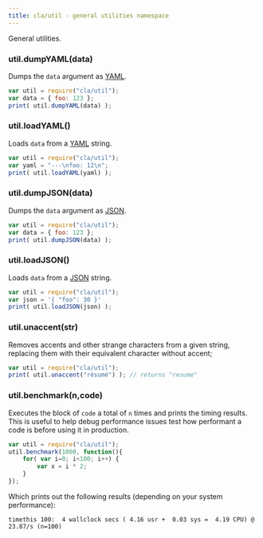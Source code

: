 ```yaml
---
title: cla/util - general utilities namespace
---
```


General utilities. 

### util.dumpYAML(data)

Dumps the `data` argument as [YAML](devel/yaml). 

```javascript
var util = require("cla/util");
var data = { foo: 123 };
print( util.dumpYAML(data) );
```

### util.loadYAML()

Loads `data` from a [YAML](devel/yaml) string. 

```javascript
var util = require("cla/util");
var yaml = "---\nfoo: 12\n";
print( util.loadYAML(yaml) );
```

### util.dumpJSON(data)

Dumps the `data` argument as [JSON](https://en.wikipedia.org/wiki/JSON).

```javascript
var util = require("cla/util");
var data = { foo: 123 };
print( util.dumpJSON(data) );
```

### util.loadJSON()

Loads `data` from a [JSON](https://en.wikipedia.org/wiki/JSON) string. 

```javascript
var util = require("cla/util");
var json = '{ "foo": 30 }'
print( util.loadJSON(json) );
```

### util.unaccent(str)

Removes accents and other strange characters from a given string, 
replacing them with their equivalent character without accent;

```javascript
var util = require("cla/util");
print( util.unaccent("résumé") ); // returns "resume"
```

### util.benchmark(n,code)

Executes the block of `code` a total of `n` times and prints the 
timing results. This is useful to help debug performance issues
test how performant a code is before using it in production.

```javascript
var util = require("cla/util");
util.benchmark(1000, function(){
    for( var i=0; i<100; i++) {
        var x = i * 2;
    }
});
```

Which prints out the following results (depending on your system performance):

`timethis 100:  4 wallclock secs ( 4.16 usr +  0.03 sys =  4.19 CPU) @ 23.87/s (n=100)`

